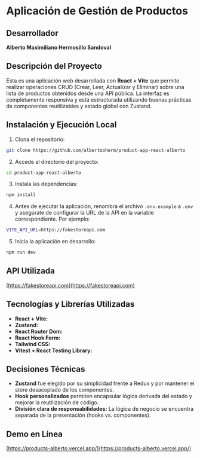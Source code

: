# Aplicación de Gestión de Productos

## Desarrollador
**Alberto Maximiliano Hermosillo Sandoval**

## Descripción del Proyecto
Esta es una aplicación web desarrollada con **React + Vite** que permite realizar operaciones CRUD (Crear, Leer, Actualizar y Eliminar) sobre una lista de productos obtenidos desde una API pública. La interfaz es completamente responsiva y está estructurada utilizando buenas prácticas de componentes reutilizables y estado global con Zustand.

## Instalación y Ejecución Local

1. Clona el repositorio:
```bash
git clone https://github.com/albertooherm/product-app-react-alberto
```

2. Accede al directorio del proyecto:
```bash
cd product-app-react-alberto
```

3. Instala las dependencias:
```bash
npm install
```

4. Antes de ejecutar la aplicación, renombra el archivo `.env.example` a `.env` y asegúrate de configurar la URL de la API en la variable correspondiente. Por ejemplo:
```bash
VITE_API_URL=https://fakestoreapi.com
```

5. Inicia la aplicación en desarrollo:
```bash
npm run dev
```

## API Utilizada
[https://fakestoreapi.com](https://fakestoreapi.com)

## Tecnologías y Librerías Utilizadas

- **React + Vite:**
- **Zustand:**
- **React Router Dom:**
- **React Hook Form:**
- **Tailwind CSS:**
- **Vitest + React Testing Library:**

## Decisiones Técnicas

- **Zustand** fue elegido por su simplicidad frente a Redux y por mantener el store desacoplado de los componentes.
- **Hook personalizados** permiten encapsular lógica derivada del estado y mejorar la reutilización de código.
- **División clara de responsabilidades:** La lógica de negocio se encuentra separada de la presentación (hooks vs. componentes).

## Demo en Línea
[https://products-alberto.vercel.app/](https://products-alberto.vercel.app/)
